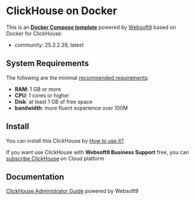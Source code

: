 # ClickHouse on Docker  

This is an **[Docker Compose template](https://github.com/Websoft9/docker-library)** powered by [Websoft9](https://www.websoft9.com) based on Docker for ClickHouse:


 - community:  25.3.2.39, latest


## System Requirements

The following are the minimal [recommended requirements](https://github.com/ClickHouse/ClickHouse/tree/master/docker):

* **RAM**: 1 GB or more
* **CPU**: 1 cores or higher
* **Disk**: at least 1 GB of free space
* **bandwidth**: more fluent experience over 100M  

## Install

You can install this ClickHouse by [How to use it?](https://github.com/Websoft9/docker-library#how-to-use-it).   

If you want use ClickHouse with **Websoft9 Business Support** free, you can [subscribe ClickHouse](https://www.websoft9.com/apps) on Cloud platform

## Documentation

[ClickHouse Administrator Guide](https://support.websoft9.com/docs/clickhouse) powered by Websoft9